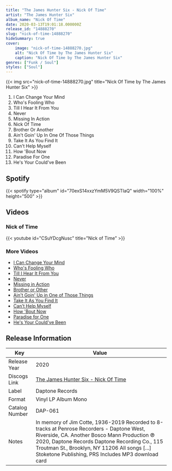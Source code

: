 ```yaml
---
title: "The James Hunter Six - Nick Of Time"
artist: "The James Hunter Six"
album_name: "Nick Of Time"
date: 2020-03-13T19:01:18.000000Z
release_id: "14888270"
slug: "nick-of-time-14888270"
hideSummary: true
cover:
    image: "nick-of-time-14888270.jpg"
    alt: "Nick Of Time by The James Hunter Six"
    caption: "Nick Of Time by The James Hunter Six"
genres: ["Funk / Soul"]
styles: ["Soul"]
---
```


{{< img src="nick-of-time-14888270.jpg" title="Nick Of Time by The James Hunter Six" >}}

<!-- section break -->

1. I Can Change Your Mind
2. Who's Fooling Who
3. Till I Hear It From You
4. Never
5. Missing In Action
6. Nick Of Time
7. Brother Or Another
8. Ain't Goin' Up In One Of Those Things
9. Take It As You Find It
10. Can't Help Myself
11. How 'Bout Now
12. Paradise For One
13. He's Your Could've Been

<!-- section break -->


## Spotify
{{< spotify type="album" id="70exS14xxzYmM5V9QSTIaQ" width="100%" height="500" >}}



## Videos
### Nick of Time
{{< youtube id="CSuYDcgNusc" title="Nick of Time" >}}<br>

### More Videos

- [I Can Change Your Mind](https://www.youtube.com/watch?v=h-7hfMvA6Lc)
- [Who's Fooling Who](https://www.youtube.com/watch?v=FEooO3WtAv4)
- [Till I Hear It From You](https://www.youtube.com/watch?v=C-OPn3Y3krE)
- [Never](https://www.youtube.com/watch?v=USWqRiFo8nM)
- [Missing in Action](https://www.youtube.com/watch?v=Asc2oHBZgok)
- [Brother or Other](https://www.youtube.com/watch?v=ziRNbu8pOSE)
- [Ain't Goin' Up in One of Those Things](https://www.youtube.com/watch?v=2dDBZodjoVI)
- [Take It As You Find It](https://www.youtube.com/watch?v=EAYUA_OJK3I)
- [Can't Help Myself](https://www.youtube.com/watch?v=7pe-TYXpDWc)
- [How 'Bout Now](https://www.youtube.com/watch?v=y2mTWUtqkeI)
- [Paradise for One](https://www.youtube.com/watch?v=gFIm8_lPJpw)
- [He's Your Could've Been](https://www.youtube.com/watch?v=BWIl0SWwCbs)


## Release Information
|  Key           | Value                                                |
| ---------------| ---------------------------------------------------- |
| Release Year   | 2020                                   |
| Discogs Link   | [The James Hunter Six - Nick Of Time](https://www.discogs.com/release/14888270-The-James-Hunter-Six-Nick-Of-Time) |
| Label          | Daptone Records |
| Format         | Vinyl LP Album Mono |
| Catalog Number | DAP-061 |
| Notes | In memory of Jim Cotte, 1936-2019  Recorded to 8-tracks at Penrose Recorders - Daptone West, Riverside, CA.  Another Bosco Mann Production  ℗ 2020, Daptone Records Daptone Recording Co., 115 Troutman St., Brooklyn, NY 11206  All songs [...] Stoketone Publishing, PRS  Includes MP3 download card |